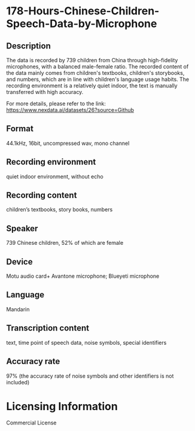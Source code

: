 # 178-Hours-Chinese-Children-Speech-Data-by-Microphone


## Description
The data is recorded by 739 children from China through high-fidelity microphones, with a balanced male-female ratio. The recorded content of the data mainly comes from children's textbooks, children's storybooks, and numbers, which are in line with children's language usage habits. The recording environment is a relatively quiet indoor, the text is manually transferred with high accuracy.

For more details, please refer to the link: https://www.nexdata.ai/datasets/26?source=Github


## Format
44.1kHz, 16bit, uncompressed wav, mono channel

## Recording environment
quiet indoor environment, without echo

## Recording content
children’s textbooks, story books, numbers

## Speaker
739 Chinese children, 52% of which are female

## Device
Motu audio card+ Avantone microphone; Blueyeti microphone

## Language
Mandarin

## Transcription content
text, time point of speech data, noise symbols, special identifiers

## Accuracy rate
97% (the accuracy rate of noise symbols and other identifiers is not included)

# Licensing Information
Commercial License

